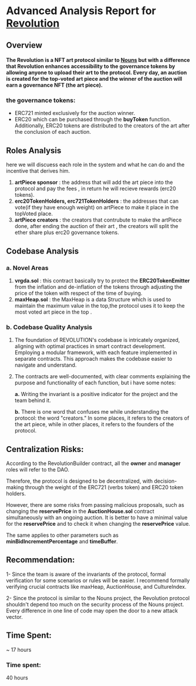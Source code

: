 # Advanced Analysis Report for [Revolution](https://github.com/code-423n4/2023-12-revolutionprotocol)


## Overview
#### The Revolution is a NFT art protocol similar to [Nouns](https://nouns.wtf/) but with a difference that Revolution enhances accessibility to the governance tokens by allowing anyone to upload their art to the protocol. Every day, an auction is created for the top-voted art piece and the winner of the auction will earn a governance NFT (the art piece).
### the governance tokens: 
* ERC721 minted exclusively for the auction winner.
* ERC20  which can be purchased through the **buyToken** function. Additionally, ERC20 tokens are distributed to the creators of the art after the conclusion of each auction.

## Roles Analysis

here we will discuess each role in the system and what he can do and the incentive that derives him. 

1. **artPiece sponsor** : the address that will add the art piece into the protocol and pay the fees , in return he will recieve rewards (erc20 tokens).
2. **erc20TokenHolders, erc721TokenHolders** : the addresses that can vote(if they have enough weight) on artPiece to make it place in the topVoted place.
3. **artPiece creators** : the creators that contrubute to make the artPiece done, after ending the auction of their art , the creators will split the ether share plus erc20 governance tokens. 

## Codebase Analysis 
###  a. Novel Areas 

1. **vrgda.sol** : this contract basically try to protect the **ERC20TokenEmitter** from the inflation and de-inflation of the tokens through adjusting the price of the token with respect of the time of buying. 
2. **maxHeap.sol** : the MaxHeap is a data Structure which is used to maintain the  maximum value in the top,the protocol uses it to keep the most voted art piece in the top .


###  b. Codebase Quality Analysis


1. The foundation of REVOLUTION's codebase is intricately organized, aligning with optimal practices in smart contract development. Employing a modular framework, with each feature implemented in separate contracts. This approach makes the codebase easier to navigate and understand.

2. The contracts are well-documented, with clear comments explaining the purpose and functionality of each function, but i have some notes:


    **a.** Writing the invariant is a positive indicator for the project and the team behind it.
    
    **b.** There is one word that confuses me while understanding the protocol: the word "creators." In some places, it refers to the creators of the art piece, while in other places, it refers to the founders of the protocol.


## Centralization Risks:

According to the RevolutionBuilder contract, all the **owner** and **manager** roles will refer to the DAO.

Therefore, the protocol is designed to be decentralized, with decision-making through the weight of the ERC721 (verbs token) and ERC20 token holders.

However, there are some risks from passing malicious proposals, such as changing the **reservePrice** in the **AuctionHouse.sol** contract simultaneously with an ongoing auction. It is better to have a minimal value for the **reservePrice** and to check it when changing the **reservePrice** value.

The same applies to other parameters such as **minBidIncrementPercentage** and **timeBuffer**.

## Recommendation:

1- Since the team is aware of the invariants of the protocol, formal verification for some scenarios or rules will be easier. I recommend formally verifying crucial contracts like maxHeap, AuctionHouse, and CultureIndex.

2- Since the protocol is similar to the Nouns project, the Revolution protocol shouldn't depend too much on the security process of the Nouns project. Every difference in one line of code may open the door to a new attack vector.


## Time Spent: 
~ 17 hours 




### Time spent:
40 hours